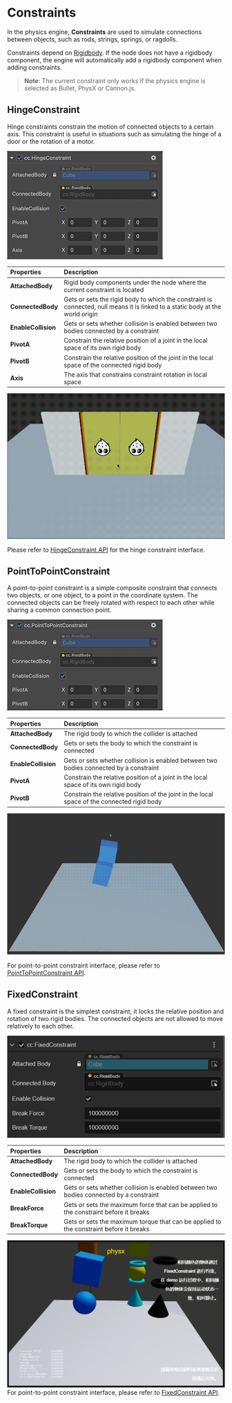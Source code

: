 # Constraints

In the physics engine, **Constraints** are used to simulate connections between objects, such as rods, strings, springs, or ragdolls.

Constraints depend on [Rigidbody](physics-rigidbody.md). If the node does not have a rigidbody component, the engine will automatically add a rigidbody component when adding constraints.

> **Note**: The current constraint only works if the physics engine is selected as Bullet, PhysX or Cannon.js.

## HingeConstraint

Hinge constraints constrain the motion of connected objects to a certain axis. This constraint is useful in situations such as simulating the hinge of a door or the rotation of a motor.

![HingeConstraint](img/hinge-constraint.jpg)

| Properties          | Description                                                                                                                    |
| :------------------ | :----------------------------------------------------------------------------------------------------------------------------- |
| **AttachedBody**    | Rigid body components under the node where the current constraint is located                                                   |
| **ConnectedBody**   | Gets or sets the rigid body to which the constraint is connected, null means it is linked to a static body at the world origin |
| **EnableCollision** | Gets or sets whether collision is enabled between two bodies connected by a constraint                                         |
| **PivotA**          | Constrain the relative position of a joint in the local space of its own rigid body                                            |
| **PivotB**          | Constrain the relative position of the joint in the local space of the connected rigid body                                    |
| **Axis**            | The axis that constrains constraint rotation in local space                                                                    |

![physics-hinge](img/physics-hinge.gif)

Please refer to [HingeConstraint API](__APIDOC__/en/class/physics.HingeConstraint) for the hinge constraint interface.

## PointToPointConstraint

A point-to-point constraint is a simple composite constraint that connects two objects, or one object, to a point in the coordinate system. The connected objects can be freely rotated with respect to each other while sharing a common connection point.

![point-to-point constraint](img/pointtopoint-constraint.jpg)

| Properties          | Description                                                                                 |
| :------------------ | :------------------------------------------------------------------------------------------ |
| **AttachedBody**    | The rigid body to which the collider is attached                                            |
| **ConnectedBody**   | Gets or sets the body to which the constraint is connected                                  |
| **EnableCollision** | Gets or sets whether collision is enabled between two bodies connected by a constraint      |
| **PivotA**          | Constrain the relative position of a joint in the local space of its own rigid body         |
| **PivotB**          | Constrain the relative position of the joint in the local space of the connected rigid body |

![physics-p2p](img/physics-p2p.gif)

For point-to-point constraint interface, please refer to [PointToPointConstraint API](__APIDOC__/en/class/physics.PointToPointConstraint).

## FixedConstraint
A fixed constraint is the simplest constraint, it locks the relative position and rotation of two rigid bodies. The connected objects are not allowed to move relatively to each other.

![FixedConstraint](img/fixed-constraint.png)

| Properties          | Description                                                                            |
| :------------------ | :------------------------------------------------------------------------------------- |
| **AttachedBody**    | The rigid body to which the collider is attached                                       |
| **ConnectedBody**   | Gets or sets the body to which the constraint is connected                             |
| **EnableCollision** | Gets or sets whether collision is enabled between two bodies connected by a constraint |
| **BreakForce**      | Gets or sets the maximum force that can be applied to the constraint before it breaks  |
| **BreakTorque**     | Gets or sets the maximum torque that can be applied to the constraint before it breaks |

![physics-fixed](img/fixed-constraint.gif)
For point-to-point constraint interface, please refer to [FixedConstraint API](__APIDOC__/en/class/physics.FixedConstraint).
